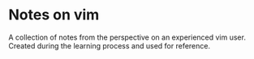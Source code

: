 # Notes on vim

A collection of notes from the perspective on an experienced vim user. Created during the learning process and used for reference.
